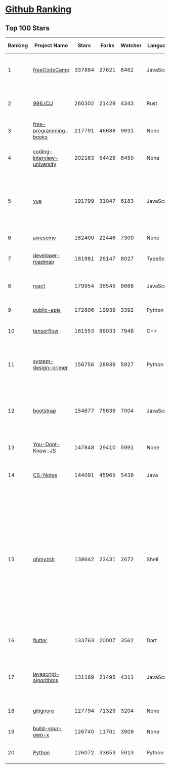 [Github Ranking](../README.md)
==========

## Top 100 Stars

| Ranking | Project Name | Stars | Forks | Watcher | Language | Pull Requests | Open Issues |  Total Issues | Description | Create At | Last Commit |
| ------- | ------------ | ----- | ----- | -------- | ----------- | ----------- | ------- | ------- | ------- | ------- | ------- |
| 1 | [freeCodeCamp](https://github.com/freeCodeCamp/freeCodeCamp) | 337864 | 27621 | 8462 | JavaScript | 28400 | 102 | 15677 | freeCodeCamp.org's open-source codebase and curriculum. Learn to code for free. | 2014-12-24T17:49:19Z | 2021-12-31T13:40:42Z |
| 2 | [996.ICU](https://github.com/996icu/996.ICU) | 260302 | 21429 | 4343 | Rust | 1919 | 0 | 0 | Repo for counting stars and contributing. Press F to pay respect to glorious developers. | 2019-03-26T07:31:14Z | 2021-12-31T13:17:29Z |
| 3 | [free-programming-books](https://github.com/EbookFoundation/free-programming-books) | 217791 | 46688 | 9631 | None | 5857 | 31 | 676 | :books: Freely available programming books | 2013-10-11T06:50:37Z | 2021-12-31T13:48:30Z |
| 4 | [coding-interview-university](https://github.com/jwasham/coding-interview-university) | 202163 | 54429 | 8450 | None | 684 | 32 | 298 | A complete computer science study plan to become a software engineer. | 2016-06-06T02:34:12Z | 2021-12-31T13:50:50Z |
| 5 | [vue](https://github.com/vuejs/vue) | 191799 | 31047 | 6183 | JavaScript | 2125 | 322 | 9648 | 🖖 Vue.js is a progressive, incrementally-adoptable JavaScript framework for building UI on the web. | 2013-07-29T03:24:51Z | 2021-12-31T13:21:45Z |
| 6 | [awesome](https://github.com/sindresorhus/awesome) | 182400 | 22446 | 7300 | None | 1729 | 22 | 291 | 😎 Awesome lists about all kinds of interesting topics | 2014-07-11T13:42:37Z | 2021-12-31T13:50:39Z |
| 7 | [developer-roadmap](https://github.com/kamranahmedse/developer-roadmap) | 181981 | 26147 | 8027 | TypeScript | 234 | 82 | 556 | Roadmap to becoming a developer in 2021 | 2017-03-15T13:45:52Z | 2021-12-31T13:30:05Z |
| 8 | [react](https://github.com/facebook/react) | 179954 | 36545 | 6668 | JavaScript | 11736 | 686 | 11028 | A declarative, efficient, and flexible JavaScript library for building user interfaces. | 2013-05-24T16:15:54Z | 2021-12-31T13:48:29Z |
| 9 | [public-apis](https://github.com/public-apis/public-apis) | 172806 | 19939 | 3392 | Python | 2584 | 6 | 342 | A collective list of free APIs | 2016-03-20T23:49:42Z | 2021-12-31T13:32:45Z |
| 10 | [tensorflow](https://github.com/tensorflow/tensorflow) | 161553 | 86033 | 7948 | C++ | 19533 | 2480 | 33680 | An Open Source Machine Learning Framework for Everyone | 2015-11-07T01:19:20Z | 2021-12-31T11:40:53Z |
| 11 | [system-design-primer](https://github.com/donnemartin/system-design-primer) | 156756 | 28939 | 5927 | Python | 395 | 143 | 204 | Learn how to design large-scale systems. Prep for the system design interview.  Includes Anki flashcards. | 2017-02-26T16:15:28Z | 2021-12-31T13:50:42Z |
| 12 | [bootstrap](https://github.com/twbs/bootstrap) | 154677 | 75639 | 7004 | JavaScript | 13182 | 337 | 21015 | The most popular HTML, CSS, and JavaScript framework for developing responsive, mobile first projects on the web. | 2011-07-29T21:19:00Z | 2021-12-31T12:36:39Z |
| 13 | [You-Dont-Know-JS](https://github.com/getify/You-Dont-Know-JS) | 147848 | 29410 | 5991 | None | 848 | 84 | 885 | A book series on JavaScript. @YDKJS on twitter. | 2013-11-16T02:37:24Z | 2021-12-31T13:50:48Z |
| 14 | [CS-Notes](https://github.com/CyC2018/CS-Notes) | 144091 | 45965 | 5438 | Java | 571 | 94 | 526 | :books: 技术面试必备基础知识、Leetcode、计算机操作系统、计算机网络、系统设计 | 2018-02-13T14:56:24Z | 2021-12-31T13:50:59Z |
| 15 | [ohmyzsh](https://github.com/ohmyzsh/ohmyzsh) | 138642 | 23431 | 2672 | Shell | 6292 | 190 | 4026 | 🙃   A delightful community-driven (with 2,000+ contributors) framework for managing your zsh configuration. Includes 300+ optional plugins (rails, git, macOS, hub, docker, homebrew, node, php, python, etc), 140+ themes to spice up your morning, and an auto-update tool so that makes it easy to keep up with the latest updates from the community. | 2009-08-28T18:15:37Z | 2021-12-31T13:27:56Z |
| 16 | [flutter](https://github.com/flutter/flutter) | 133763 | 20007 | 3562 | Dart | 32288 | 9914 | 63244 | Flutter makes it easy and fast to build beautiful apps for mobile and beyond | 2015-03-06T22:54:58Z | 2021-12-31T13:22:01Z |
| 17 | [javascript-algorithms](https://github.com/trekhleb/javascript-algorithms) | 131189 | 21495 | 4311 | JavaScript | 543 | 86 | 256 | 📝 Algorithms and data structures implemented in JavaScript with explanations and links to further readings | 2018-03-24T07:47:04Z | 2021-12-31T13:28:11Z |
| 18 | [gitignore](https://github.com/github/gitignore) | 127794 | 71329 | 3204 | None | 3872 | 0 | 0 | A collection of useful .gitignore templates | 2010-11-08T20:17:14Z | 2021-12-31T13:29:39Z |
| 19 | [build-your-own-x](https://github.com/danistefanovic/build-your-own-x) | 126740 | 11701 | 3909 | None | 210 | 140 | 459 | 🤓 Build your own (insert technology here) | 2018-05-09T12:03:18Z | 2021-12-31T13:44:18Z |
| 20 | [Python](https://github.com/TheAlgorithms/Python) | 126072 | 33653 | 5913 | Python | 4921 | 14 | 881 | All Algorithms implemented in Python | 2016-07-16T09:44:01Z | 2021-12-31T12:48:27Z |


